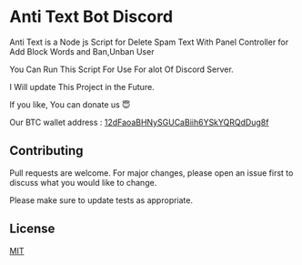 # Anti Text Bot Discord


Anti Text is a Node js Script for Delete Spam Text With Panel Controller for Add Block Words and Ban,Unban User

You Can Run This Script For Use For alot Of Discord Server.

I Will update This Project in the Future.


If you like, You can donate us 😇

Our BTC wallet address : [12dFaoaBHNySGUCaBiih6YSkYQRQdDug8f]()


## Contributing
Pull requests are welcome. For major changes, please open an issue first to discuss what you would like to change.

Please make sure to update tests as appropriate.

## License
[MIT](https://choosealicense.com/licenses/mit/)
